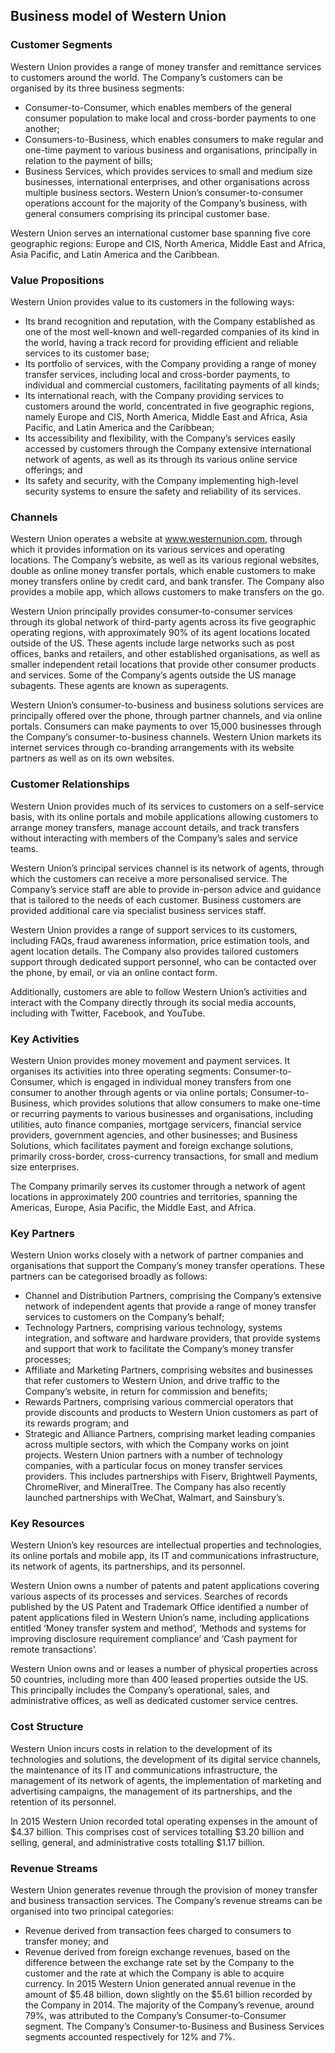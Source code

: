 Business model of Western Union
-------------------------------

 ### Customer Segments

 Western Union provides a range of money transfer and remittance services to customers around the world. The Company’s customers can be organised by its three business segments:

  * Consumer-to-Consumer, which enables members of the general consumer population to make local and cross-border payments to one another;
 * Consumers-to-Business, which enables consumers to make regular and one-time payment to various business and organisations, principally in relation to the payment of bills;
 * Business Services, which provides services to small and medium size businesses, international enterprises, and other organisations across multiple business sectors.
  Western Union’s consumer-to-consumer operations account for the majority of the Company’s business, with general consumers comprising its principal customer base.

 Western Union serves an international customer base spanning five core geographic regions: Europe and CIS, North America, Middle East and Africa, Asia Pacific, and Latin America and the Caribbean.

 ### Value Propositions

 Western Union provides value to its customers in the following ways:

  * Its brand recognition and reputation, with the Company established as one of the most well-known and well-regarded companies of its kind in the world, having a track record for providing efficient and reliable services to its customer base;
 * Its portfolio of services, with the Company providing a range of money transfer services, including local and cross-border payments, to individual and commercial customers, facilitating payments of all kinds;
 * Its international reach, with the Company providing services to customers around the world, concentrated in five geographic regions, namely Europe and CIS, North America, Middle East and Africa, Asia Pacific, and Latin America and the Caribbean;
 * Its accessibility and flexibility, with the Company’s services easily accessed by customers through the Company extensive international network of agents, as well as its through its various online service offerings; and
 * Its safety and security, with the Company implementing high-level security systems to ensure the safety and reliability of its services.
  ### Channels

 Western Union operates a website at www.westernunion.com, through which it provides information on its various services and operating locations. The Company’s website, as well as its various regional websites, double as online money transfer portals, which enable customers to make money transfers online by credit card, and bank transfer. The Company also provides a mobile app, which allows customers to make transfers on the go.

 Western Union principally provides consumer-to-consumer services through its global network of third-party agents across its five geographic operating regions, with approximately 90% of its agent locations located outside of the US. These agents include large networks such as post offices, banks and retailers, and other established organisations, as well as smaller independent retail locations that provide other consumer products and services. Some of the Company’s agents outside the US manage subagents. These agents are known as superagents.

 Western Union’s consumer-to-business and business solutions services are principally offered over the phone, through partner channels, and via online portals. Consumers can make payments to over 15,000 businesses through the Company’s consumer-to-business channels. Western Union markets its internet services through co-branding arrangements with its website partners as well as on its own websites.

 ### Customer Relationships

 Western Union provides much of its services to customers on a self-service basis, with its online portals and mobile applications allowing customers to arrange money transfers, manage account details, and track transfers without interacting with members of the Company’s sales and service teams.

 Western Union’s principal services channel is its network of agents, through which the customers can receive a more personalised service. The Company’s service staff are able to provide in-person advice and guidance that is tailored to the needs of each customer. Business customers are provided additional care via specialist business services staff.

 Western Union provides a range of support services to its customers, including FAQs, fraud awareness information, price estimation tools, and agent location details. The Company also provides tailored customers support through dedicated support personnel, who can be contacted over the phone, by email, or via an online contact form.

 Additionally, customers are able to follow Western Union’s activities and interact with the Company directly through its social media accounts, including with Twitter, Facebook, and YouTube.

 ### Key Activities

 Western Union provides money movement and payment services. It organises its activities into three operating segments: Consumer-to-Consumer, which is engaged in individual money transfers from one consumer to another through agents or via online portals; Consumer-to-Business, which provides solutions that allow consumers to make one-time or recurring payments to various businesses and organisations, including utilities, auto finance companies, mortgage servicers, financial service providers, government agencies, and other businesses; and Business Solutions, which facilitates payment and foreign exchange solutions, primarily cross-border, cross-currency transactions, for small and medium size enterprises.

 The Company primarily serves its customer through a network of agent locations in approximately 200 countries and territories, spanning the Americas, Europe, Asia Pacific, the Middle East, and Africa.

 ### Key Partners

 Western Union works closely with a network of partner companies and organisations that support the Company’s money transfer operations. These partners can be categorised broadly as follows:

  * Channel and Distribution Partners, comprising the Company’s extensive network of independent agents that provide a range of money transfer services to customers on the Company’s behalf;
 * Technology Partners, comprising various technology, systems integration, and software and hardware providers, that provide systems and support that work to facilitate the Company’s money transfer processes;
 * Affiliate and Marketing Partners, comprising websites and businesses that refer customers to Western Union, and drive traffic to the Company’s website, in return for commission and benefits;
 * Rewards Partners, comprising various commercial operators that provide discounts and products to Western Union customers as part of its rewards program; and
 * Strategic and Alliance Partners, comprising market leading companies across multiple sectors, with which the Company works on joint projects.
  Western Union partners with a number of technology companies, with a particular focus on money transfer services providers. This includes partnerships with Fiserv, Brightwell Payments, ChromeRiver, and MineralTree. The Company has also recently launched partnerships with WeChat, Walmart, and Sainsbury’s.

 ### Key Resources

 Western Union’s key resources are intellectual properties and technologies, its online portals and mobile app, its IT and communications infrastructure, its network of agents, its partnerships, and its personnel.

 Western Union owns a number of patents and patent applications covering various aspects of its processes and services. Searches of records published by the US Patent and Trademark Office identified a number of patent applications filed in Western Union’s name, including applications entitled ‘Money transfer system and method’, ‘Methods and systems for improving disclosure requirement compliance’ and ‘Cash payment for remote transactions’.

 Western Union owns and or leases a number of physical properties across 50 countries, including more than 400 leased properties outside the US. This principally includes the Company’s operational, sales, and administrative offices, as well as dedicated customer service centres.

 ### Cost Structure

 Western Union incurs costs in relation to the development of its technologies and solutions, the development of its digital service channels, the maintenance of its IT and communications infrastructure, the management of its network of agents, the implementation of marketing and advertising campaigns, the management of its partnerships, and the retention of its personnel.

 In 2015 Western Union recorded total operating expenses in the amount of $4.37 billion. This comprises cost of services totalling $3.20 billion and selling, general, and administrative costs totalling $1.17 billion.

 ### Revenue Streams

 Western Union generates revenue through the provision of money transfer and business transaction services. The Company’s revenue streams can be organised into two principal categories:

  * Revenue derived from transaction fees charged to consumers to transfer money; and
 * Revenue derived from foreign exchange revenues, based on the difference between the exchange rate set by the Company to the customer and the rate at which the Company is able to acquire currency.
  In 2015 Western Union generated annual revenue in the amount of $5.48 billion, down slightly on the $5.61 billion recorded by the Company in 2014. The majority of the Company’s revenue, around 79%, was attributed to the Company’s Consumer-to-Consumer segment. The Company’s Consumer-to-Business and Business Services segments accounted respectively for 12% and 7%.